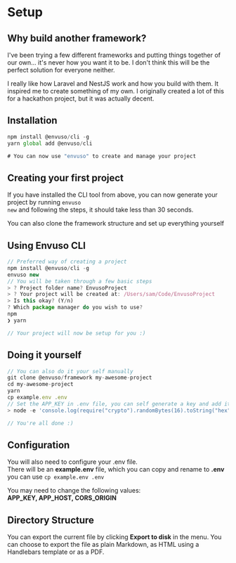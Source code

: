 # Setup


## Why build another framework?

I've been trying a few different frameworks and putting things together of our own... it's never how you want it to be. I don't think this will be the perfect solution for everyone neither.

I really like how Laravel and NestJS work and how you build with them. It inspired me to create something of my own. I originally created a lot of this for a hackathon project, but it was actually decent.

## Installation

```typescript
npm install @envuso/cli -g
yarn global add @envuso/cli

# You can now use "envuso" to create and manage your project
```


## Creating your first project

If you have installed the CLI tool from above, you can now generate your project by running <code class="language-typescript">envuso  new</code> and following the steps, it should take less than 30 seconds.

You can also clone the framework structure and set up everything yourself

## Using Envuso CLI

```typescript
// Preferred way of creating a project
npm install @envuso/cli -g
envuso new
// You will be taken through a few basic steps
> ? Project folder name? EnvusoProject
> ? Your project will be created at: /Users/sam/Code/EnvusoProject
> Is this okay? (Y/n)
? Which package manager do you wish to use?
npm
❯ yarn

// Your project will now be setup for you :)
```

## Doing it yourself

```typescript
// You can also do it your self manually
git clone @envuso/framework my-awesome-project
cd my-awesome-project
yarn
cp example.env .env
// Set the APP_KEY in .env file, you can self generate a key and add it to your .env file
> node -e 'console.log(require("crypto").randomBytes(16).toString("hex"))'

// You're all done :)
```

## Configuration

You will also need to configure your .env file.  
There will be an **example.env** file, which you can copy and rename to **.env** you can use <code class="language-typescript">cp example.env  .env</code>

You may need to change the following values:  
**APP_KEY, APP_HOST, CORS_ORIGIN**

## Directory Structure

You can export the current file by clicking **Export to disk** in the menu. You can choose to export the file as plain Markdown, as HTML using a Handlebars template or as a PDF.

